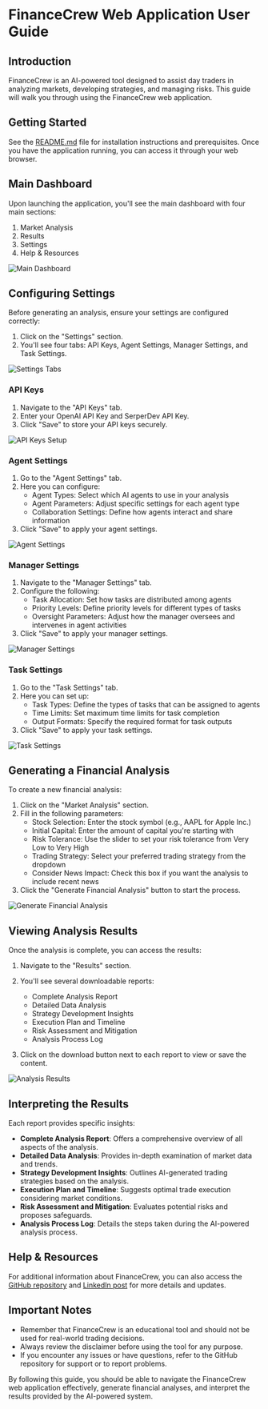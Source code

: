 # FinanceCrew Web Application User Guide

## Introduction

FinanceCrew is an AI-powered tool designed to assist day traders in analyzing markets, developing strategies, and managing risks. This guide will walk you through using the FinanceCrew web application.

## Getting Started

See the [README.md](README.md) file for installation instructions and prerequisites. Once you have the application running, you can access it through your web browser.

## Main Dashboard

Upon launching the application, you'll see the main dashboard with four main sections:

1. Market Analysis
2. Results
3. Settings
4. Help & Resources

![Main Dashboard](assets/Home.png)


## Configuring Settings

Before generating an analysis, ensure your settings are configured correctly:

1. Click on the "Settings" section.
2. You'll see four tabs: API Keys, Agent Settings, Manager Settings, and Task Settings.

![Settings Tabs](assets/Settings.png)

### API Keys

1. Navigate to the "API Keys" tab.
2. Enter your OpenAI API Key and SerperDev API Key.
3. Click "Save" to store your API keys securely.

![API Keys Setup](assets/Settings_keys.png)

### Agent Settings

1. Go to the "Agent Settings" tab.
2. Here you can configure:
   - Agent Types: Select which AI agents to use in your analysis
   - Agent Parameters: Adjust specific settings for each agent type
   - Collaboration Settings: Define how agents interact and share information
3. Click "Save" to apply your agent settings.

![Agent Settings](assets/Settings_agent.png)

### Manager Settings

1. Navigate to the "Manager Settings" tab.
2. Configure the following:
   - Task Allocation: Set how tasks are distributed among agents
   - Priority Levels: Define priority levels for different types of tasks
   - Oversight Parameters: Adjust how the manager oversees and intervenes in agent activities
3. Click "Save" to apply your manager settings.

![Manager Settings](assets/Settings_manager.png)

### Task Settings

1. Go to the "Task Settings" tab.
2. Here you can set up:
   - Task Types: Define the types of tasks that can be assigned to agents
   - Time Limits: Set maximum time limits for task completion
   - Output Formats: Specify the required format for task outputs
3. Click "Save" to apply your task settings.

![Task Settings](assets/Settings_task.png)

## Generating a Financial Analysis

To create a new financial analysis:

1. Click on the "Market Analysis" section.
2. Fill in the following parameters:
   - Stock Selection: Enter the stock symbol (e.g., AAPL for Apple Inc.)
   - Initial Capital: Enter the amount of capital you're starting with
   - Risk Tolerance: Use the slider to set your risk tolerance from Very Low to Very High
   - Trading Strategy: Select your preferred trading strategy from the dropdown
   - Consider News Impact: Check this box if you want the analysis to include recent news
3. Click the "Generate Financial Analysis" button to start the process.

![Generate Financial Analysis](assets/Analysis.png)

## Viewing Analysis Results

Once the analysis is complete, you can access the results:

1. Navigate to the "Results" section.
2. You'll see several downloadable reports:
   - Complete Analysis Report
   - Detailed Data Analysis
   - Strategy Development Insights
   - Execution Plan and Timeline
   - Risk Assessment and Mitigation
   - Analysis Process Log

3. Click on the download button next to each report to view or save the content.

![Analysis Results](assets/Results.png)

## Interpreting the Results

Each report provides specific insights:

- **Complete Analysis Report**: Offers a comprehensive overview of all aspects of the analysis.
- **Detailed Data Analysis**: Provides in-depth examination of market data and trends.
- **Strategy Development Insights**: Outlines AI-generated trading strategies based on the analysis.
- **Execution Plan and Timeline**: Suggests optimal trade execution considering market conditions.
- **Risk Assessment and Mitigation**: Evaluates potential risks and proposes safeguards.
- **Analysis Process Log**: Details the steps taken during the AI-powered analysis process.

## Help & Resources

For additional information about FinanceCrew, you can also access the [GitHub repository](hhttps://github.com/alexnodeland/finance-crew) and [LinkedIn post](https://www.linkedin.com/feed/update/urn:li:activity:7211752576269062146/) for more details and updates.

## Important Notes

- Remember that FinanceCrew is an educational tool and should not be used for real-world trading decisions.
- Always review the disclaimer before using the tool for any purpose.
- If you encounter any issues or have questions, refer to the GitHub repository for support or to report problems.

By following this guide, you should be able to navigate the FinanceCrew web application effectively, generate financial analyses, and interpret the results provided by the AI-powered system.